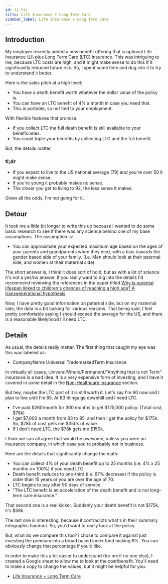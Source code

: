 ```yaml
---
id: li-ltc 
title: Life Insurance + Long Term Care
sidebar_label: Life Insurance + Long Term Care
---
```


## Introduction

My employer recently added a new benefit offering that is optional Life Insurance (LI) plus Long Term Care (LTC) insurance.  This was intriguing to me, because LTC costs are high, and it might make sense to do this if it significantly reduced future risk.  So, I spent some time and dug into it to try to understand it better.

Here is the sales pitch at a high level:

* You have a death benefit worth whatever the dollar value of the policy is.
* You can have an LTC benefit of 4% a month in case you need that.
* This is portable, so not tied to your employment.

With flexible features that promise:

* If you collect LTC the full death benefit is still available to your beneficiaries.
* You could triple your benefits by collecting LTC and the full benefit.

But, the details matter.

### tl;dr

* If you expect to live to the US national average (79) and you're over 50 it might make sense. 
* If you're young it probably makes no sense.
* The closer you get to living to 92, the less sense it makes.

Given all the odds, I'm not going for it.

## Detour

It took me a little bit longer to write this up because I wanted to do some basic research to see if there was any science behind one of my base assumptions.  The assumption is:

* You can approximate your expected maximum age based on the ages of your parents and grandparents when they died, with a bias towards the gender based side of your family.  (i.e. Men should look at their paternal side, and women at their maternal side).

The short answer is, I think it does sort of hold, but as with a lot of science it's not a yes/no answer.  If you really want to dig into the details I'd recommend reviewing the references in the paper titled [Why is parental lifespan linked to children's chances of reaching a high age? A transgenerational hypothesis](https://www.ncbi.nlm.nih.gov/pmc/articles/PMC5769101/).

Now, I have pretty good information on paternal side, but on my maternal side, the data is a bit lacking for various reasons.  That being said, I feel pretty comfortable saying I should exceed the average for the US, and there is a reasonable likelyhood I'll need LTC.

## Details

As usual, the details really matter.  The first thing that caught my eye was this was labeled as:

* CompanyName Universal TrademarkedTerm Insurance

In virtually all cases, Univeral/Whole/Permanent/"Anything that is not Term" insurance is a bad idea.  It is a very expensive form of investing, and I have it covered in some detail in the [Non-Healthcare Insurance](insurance) section.

But hey, maybe the LTC part of it is still worth it.  Let's say I'm 60 now and I plan to live until I'm 85.  At 83 things go downhill and I need LTC. 

* I've paid $260/month for 300 months to get $175,000 policy.  (Total cost, $78k)
* I get $7,000 a month from 83 to 85, and then I get the policy for $175k.  So, $78k of cost gets me $350k of value.
* If I don't need LTC, the $78k gets me $150k.

I think we can all agree that would be awesome, unless you were an insurance company, in which case you're probably not in business.

Here are the details that significantly change the math:

* You can collect 4% of your death benefit up to 25 months (i.e. 4% x 25 months == 100%) if you need LTC.
* Death benefit reduces to one-third (i.e. 67% decrease) if the policy is older than 15 years or you are over the age of 70.
* LTC begins to pay after 90 days of service.
* "The LTC benefit is an acceleration of the death benefit and is not long-term care insurance."

That second one is a real kicker.  Suddenly your death benefit is not $175k, it's $58k.

The last one is interesting, because it contradicts what's in their summary infographic handout.  So, you'd want to really look at the policy.

But, what do we compare this too?  I chose to compare it against just investing the premium into a broad based index fund making 6%.  You can obviously change that percentage if you'd like.

In order to make this a bit easier to understand (for me if no one else), I created a Google sheet to allow me to look at the cost/benefit.  You'll need to make a copy to change the values, but it might be helpful for you.

* [Life Insurance + Long Term Care](https://docs.google.com/spreadsheets/d/1uuRjgL0m8fyK4JTKiP9hWDHo49YSBfGM2iWNK78ng7w/edit?usp=sharing)


